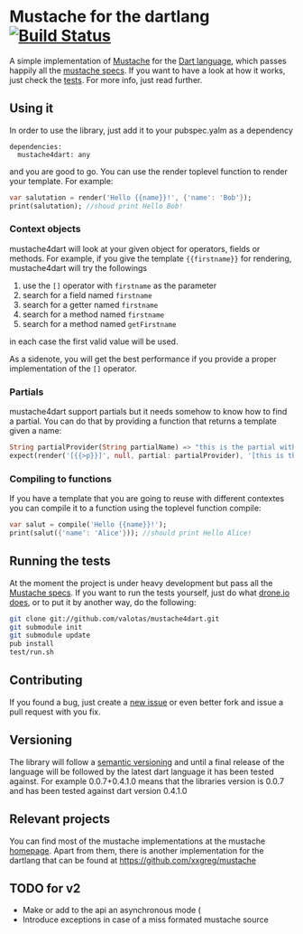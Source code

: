 Mustache for the dartlang [![Build Status](https://drone.io/github.com/valotas/mustache4dart/status.png)](https://drone.io/github.com/valotas/mustache4dart/latest)
===================================================================================================================================================================
A simple implementation of [Mustache][mustache] for the [Dart language][dartlang],
which passes happily all the [mustache specs][specs]. If you want to 
have a look at how it works, just check the [tests][tests]. For more info, 
just read further.

Using it
--------
In order to use the library, just add it to your pubspec.yalm as a dependency

	dependencies:
	  mustache4dart: any

and you are good to go. You can use the render toplevel function to render your template.
For example:

```dart
var salutation = render('Hello {{name}}!', {'name': 'Bob'});
print(salutation); //shoud print Hello Bob!
```

### Context objects
mustache4dart will look at your given object for operators, fields or methods. For example,
if you give the template `{{firstname}}` for rendering, mustache4dart will try the followings

1. use the `[]` operator with `firstname` as the parameter
2. search for a field named `firstname`
3. search for a getter named `firstname`
4. search for a method named `firstname`
5. search for a method named `getFirstname`

in each case the first valid value will be used.

As a sidenote, you will get the best performance if you provide a proper implementation of
the `[]` operator.

### Partials
mustache4dart support partials but it needs somehow to know how to find a partial. You can
do that by providing a function that returns a template given a name:

```dart
String partialProvider(String partialName) => "this is the partial with name: ${partialName}";
expect(render('[{{>p}}]', null, partial: partialProvider), '[this is the partial with name: p]'));
```

### Compiling to functions
If you have a template that you are going to reuse with different contextes you can compile
it to a function using the toplevel function compile:

```dart
var salut = compile('Hello {{name}}!');
print(salut({'name': 'Alice'})); //should print Hello Alice!
``` 

Running the tests
-----------------
At the moment the project is under heavy development but pass all the [Mustache specs][specs]. 
If you want to run the tests yourself, just do what [drone.io does](https://drone.io/github.com/valotas/mustache4dart/admin),
or to put it by another way, do the following:

```sh
git clone git://github.com/valotas/mustache4dart.git
git submodule init
git submodule update 
pub install
test/run.sh
```

Contributing
------------
If you found a bug, just create a [new issue][new_issue] or even better fork and issue a
pull request with you fix.

	
Versioning
----------
The library will follow a [semantic versioning][semver] and until a final release of the language will be 
followed by the latest dart language it has been tested against. For example 0.0.7+0.4.1.0 means that
the libraries version is 0.0.7 and has been tested against dart version 0.4.1.0

Relevant projects
-----------------
You can find most of the mustache implementations at the mustache [homepage][mustache]. Apart from them, 
there is another implementation for the dartlang that can be found at https://github.com/xxgreg/mustache

TODO for v2
-----------
- Make or add to the api an asynchronous mode (
- Introduce exceptions in case of a miss formated mustache source

[mustache]: http://mustache.github.com/
[dartlang]: http://www.dartlang.org/
[tests]: http://github.com/valotas/mustache4dart/blob/master/test/mustache_tests.dart
[specs]: http://github.com/mustache/spec
[new_issue]: https://github.com/valotas/mustache4dart/issues/new
[semver]: http://semver.org/
